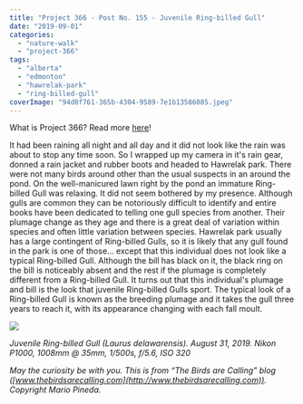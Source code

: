 ```yaml
---
title: "Project 366 - Post No. 155 - Juvenile Ring-billed Gull"
date: "2019-09-01"
categories: 
  - "nature-walk"
  - "project-366"
tags: 
  - "alberta"
  - "edmonton"
  - "hawrelak-park"
  - "ring-billed-gull"
coverImage: "94d8f761-365b-4304-9589-7e1b13586085.jpeg"
---
```


What is Project 366? Read more [here](https://thebirdsarecalling.com/2019/03/29/project-366/)!

It had been raining all night and all day and it did not look like the rain was about to stop any time soon. So I wrapped up my camera in it's rain gear, donned a rain jacket and rubber boots and headed to Hawrelak park. There were not many birds around other than the usual suspects in an around the pond. On the well-manicured lawn right by the pond an immature Ring-billed Gull was relaxing. It did not seem bothered by my presence. Although gulls are common they can be notoriously difficult to identify and entire books have been dedicated to telling one gull species from another. Their plumage change as they age and there is a great deal of variation within species and often little variation between species. Hawrelak park usually has a large contingent of Ring-billed Gulls, so it is likely that any gull found in the park is one of those... except that this individual does not look like a typical Ring-billed Gull. Although the bill has black on it, the black ring on the bill is noticeably absent and the rest if the plumage is completely different from a Ring-billed Gull. It turns out that this individual's plumage and bill is the look that juvenile Ring-billed Gulls sport. The typical look of a Ring-billed Gull is known as the breeding plumage and it takes the gull three years to reach it, with its appearance changing with each fall moult.

![](https://thebirdsarecallingandimustgo.files.wordpress.com/2019/08/94d8f761-365b-4304-9589-7e1b13586085.jpeg?w=1024)

_Juvenile Ring-billed Gull (Laurus delawarensis). August 31, 2019. Nikon P1000, 1008mm @ 35mm, 1/500s, f/5.6, ISO 320_

_May the curiosity be with you. This is from “The Birds are Calling” blog ([www.thebirdsarecalling.com](http://www.thebirdsarecalling.com)). Copyright Mario Pineda._
